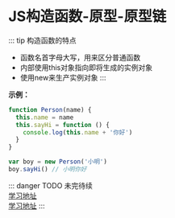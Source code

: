 # JS构造函数-原型-原型链

::: tip 构造函数的特点
  * 函数名首字母大写，用来区分普通函数
  * 内部使用this对象指向即将生成的实例对象
  * 使用new来生产实例对象
:::

**示例：**
```javascript
function Person(name) {
  this.name = name
  this.sayHi = function () {
    console.log(this.name + '你好')
  }
}

var boy = new Person('小明')
boy.sayHi() // 小明你好
```
::: danger TODO
  未完待续  
  [学习地址](https://blog.csdn.net/qq_37467034/article/details/74990193)  
  [学习地址](https://www.cnblogs.com/thonrt/p/5900510.html)
:::
